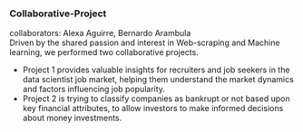 ### Collaborative-Project
collaborators: Alexa Aguirre, Bernardo Arambula  
Driven by the shared passion and interest in Web-scraping and Machine learning, we performed two collaborative projects.  
- Project 1 provides valuable insights for recruiters and job seekers in the data scientist job market, helping them understand the market dynamics and factors influencing job popularity.  
- Project 2 is trying to classify companies as bankrupt or not based upon key financial attributes, to allow investors to make informed decisions about money investments.  
